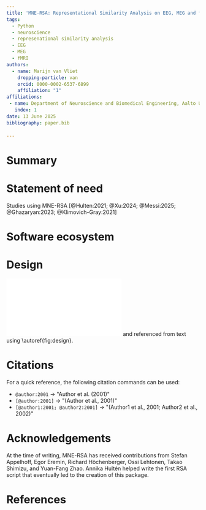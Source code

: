 ```yaml
---
title: 'MNE-RSA: Representational Similarity Analysis on EEG, MEG and fMRI data'
tags:
  - Python
  - neuroscience
  - represenational similarity analysis
  - EEG
  - MEG
  - fMRI
authors:
  - name: Marijn van Vliet
    dropping-particle: van
    orcid: 0000-0002-6537-6899
    affiliation: "1"
affiliations:
 - name: Department of Neuroscience and Biomedical Engineering, Aalto University, Finland
   index: 1
date: 13 June 2025
bibliography: paper.bib

---
```


# Summary

# Statement of need
Studies using MNE-RSA [@Hulten:2021; @Xu:2024; @Messi:2025; @Ghazaryan:2023; @Klimovich-Gray:2021]

# Software ecosystem

# Design

![Design of MNE-RSA.\label{fig:design}](design.pdf)
and referenced from text using \autoref{fig:design}.

# Citations

For a quick reference, the following citation commands can be used:
- `@author:2001`  ->  "Author et al. (2001)"
- `[@author:2001]` -> "(Author et al., 2001)"
- `[@author1:2001; @author2:2001]` -> "(Author1 et al., 2001; Author2 et al., 2002)"

# Acknowledgements

At the time of writing, MNE-RSA has received contributions from Stefan
Appelhoff, Egor Eremin, Richard Höchenberger, Ossi Lehtonen, Takao Shimizu, and
Yuan-Fang Zhao. Annika Hultén helped write the first RSA script that eventually
led to the creation of this package.

# References
